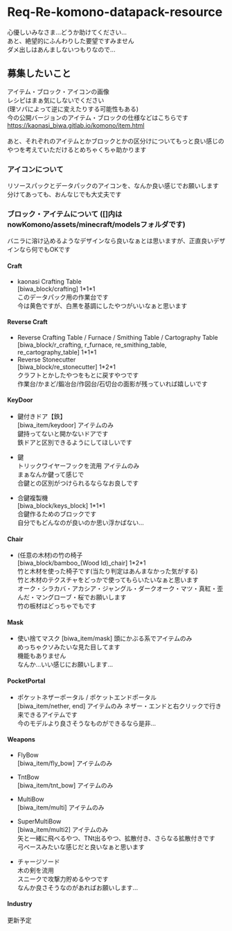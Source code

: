 # Req-Re-komono-datapack-resource
心優しいみなさま...どうか助けてください...  
あと、絶望的にふんわりした要望ですみません  
ダメ出しはあんましないつもりなので...

## 募集したいこと
アイテム・ブロック・アイコンの画像  
レシピはまぁ気にしないでください  
(理ソパによって逆に変えたりする可能性もある)  
今の公開バージョンのアイテム・ブロックの仕様などはこちらです  
https://kaonasi_biwa.gitlab.io/komono/item.html
<br><br>
あと、それぞれのアイテムとかブロックとかの区分けについてもっと良い感じのやつを考えていただけるとめちゃくちゃ助かります

### アイコンについて
リソースパックとデータパックのアイコンを、なんか良い感じでお願いします
分けてあっても、おんなじでも大丈夫です

### ブロック・アイテムについて ([]内はnowKomono/assets/minecraft/modelsフォルダです)
バニラに溶け込めるようなデザインなら良いなぁとは思いますが、正直良いデザインなら何でもOKです
#### Craft
- kaonasi Crafting Table  
  [biwa_block/crafting] 1\*1\*1  
  このデータパック用の作業台です  
  今は黄色ですが、白黒を基調にしたやつがいいなぁと思います
#### Reverse Craft
- Reverse Crafting Table / Furnace / Smithing Table / Cartography Table  
  [biwa_block/r_crafting, r_furnace, re_smithing_table, re_cartography_table] 1\*1\*1  
- Reverse Stonecutter  
  [biwa_block/re_stonecutter] 1\*2\*1  
  クラフトとかしたやつをもとに戻すやつです  
  作業台/かまど/鍛冶台/作図台/石切台の面影が残っていれば嬉しいです  
#### KeyDoor
- 鍵付きドア【鉄】  
  [biwa_item/keydoor] アイテムのみ  
  鍵持ってないと開かないドアです  
  鉄ドアと区別できるようにしてほしいです

- 鍵  
  トリックワイヤーフックを流用 アイテムのみ  
  まぁなんか鍵って感じで  
  合鍵との区別がつけられるならなお良しです

- 合鍵複製機  
  [biwa_block/keys_block] 1\*1\*1  
  合鍵作るためのブロックです  
  自分でもどんなのが良いのか思い浮かばない...
#### Chair
- (任意の木材)の竹の椅子  
  [biwa_block/bamboo_(Wood Id)_chair] 1\*2\*1  
  竹と木材を使った椅子です(当たり判定はあんまなかった気がする)  
  竹と木材のテクスチャをどっかで使ってもらいたいなぁと思います  
  オーク・シラカバ・アカシア・ジャングル・ダークオーク・マツ・真紅・歪んだ・マングローブ・桜でお願いします  
  竹の板材はどっちゃでもです
#### Mask
- 使い捨てマスク
  [biwa_item/mask] 頭にかぶる系でアイテムのみ  
  めっちゃクソみたいな見た目してます  
  機能もありません  
  なんか...いい感じにお願いします...

#### PocketPortal
- ポケットネザーポータル / ポケットエンドポータル  
  [biwa_item/nether, end] アイテムのみ
  ネザー・エンドと右クリックで行き来できるアイテムです  
  今のモデルより良さそうなものができるなら是非...
#### Weapons
- FlyBow  
  [biwa_item/fly_bow] アイテムのみ  
- TntBow  
  [biwa_item/tnt_bow] アイテムのみ  
- MultiBow  
  [biwa_item/multi] アイテムのみ  
- SuperMultiBow  
  [biwa_item/multi2] アイテムのみ  
  矢と一緒に飛べるやつ、TNt出るやつ、拡散付き、さらなる拡散付きです  
  弓ベースみたいな感じだと良いなぁと思います

- チャージソード  
  木の剣を流用  
  スニークで攻撃力貯めるやつです  
  なんか良さそうなのがあればお願いします...  
#### Industry
更新予定
